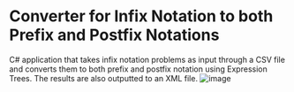 # Converter for Infix Notation to both Prefix and Postfix Notations
C# application that takes infix notation problems as input through a CSV file and converts them to both prefix and postfix notation using Expression Trees. The results are also outputted to an XML file.
![image](https://user-images.githubusercontent.com/12501572/140635621-e043630e-8c71-48e7-8a49-6132b05ddc6c.png)
